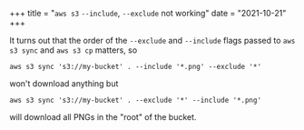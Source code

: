 +++
title = "`aws s3` `--include`, `--exclude` not working"
date = "2021-10-21"
+++

It turns out that the order of the `--exclude` and `--include` flags passed to
`aws s3 sync` and `aws s3 cp` matters, so

```
aws s3 sync 's3://my-bucket' . --include '*.png' --exclude '*'
```

won't download anything but

```
aws s3 sync 's3://my-bucket' . --exclude '*' --include '*.png'
```

will download all PNGs in the "root" of the bucket.
